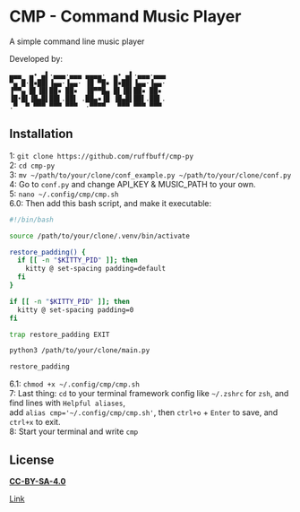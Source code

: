 # CMP - Command Music Player
A simple command line music player

Developed by:
```shell
▄▄▄  ▄• ▄▌·▄▄▄·▄▄▄ ▄▄▄▄·  ▄• ▄▌·▄▄▄·▄▄▄
▀▄ █·█▪██▌▐▄▄·▐▄▄· ▐█ ▀█▪ █▪██▌▐▄▄·▐▄▄·
▐▀▀▄ █▌▐█▌██▪ ██▪  ▐█▀▀█▄ █▌▐█▌██▪ ██▪ 
▐█•█▌▐█▄█▌██▌.██▌ .██▄▪▐█ ▐█▄█▌██▌.██▌.
.▀  ▀ ▀▀▀ ▀▀▀ ▀▀▀  ·▀▀▀▀   ▀▀▀ ▀▀▀ ▀▀▀ 
```

## Installation
1: `git clone https://github.com/ruffbuff/cmp-py`
<br/>
2: `cd cmp-py`
<br/>
3: `mv ~/path/to/your/clone/conf_example.py ~/path/to/your/clone/conf.py`
<br/>
4: Go to `conf.py` and change API_KEY & MUSIC_PATH to your own.
<br/>
5: `nano ~/.config/cmp/cmp.sh`
<br/>
6.0: Then add this bash script, and make it executable:
<br/>

```bash
#!/bin/bash

source /path/to/your/clone/.venv/bin/activate

restore_padding() {
  if [[ -n "$KITTY_PID" ]]; then
    kitty @ set-spacing padding=default
  fi
}

if [[ -n "$KITTY_PID" ]]; then
  kitty @ set-spacing padding=0
fi

trap restore_padding EXIT

python3 /path/to/your/clone/main.py

restore_padding
```

6.1: `chmod +x ~/.config/cmp/cmp.sh`
<br/>
7: Last thing: `cd` to your terminal framework config like `~/.zshrc` for `zsh`, and find lines with `Helpful aliases`,<br/>
add `alias cmp='~/.config/cmp/cmp.sh'`, then `ctrl+o` + `Enter` to save, and `ctrl+x` to exit.
<br/>
8: Start your terminal and write `cmp`

## License
**[CC-BY-SA-4.0](LICENSE)**
<br/>

[Link](https://choosealicense.com/licenses/cc-by-sa-4.0/#)